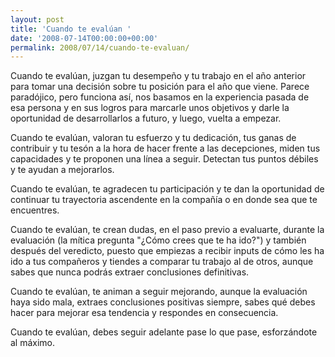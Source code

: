 ```yaml
---
layout: post
title: 'Cuando te evalúan '
date: '2008-07-14T00:00:00+00:00'
permalink: 2008/07/14/cuando-te-evaluan/
---
```

Cuando te evalúan, juzgan tu desempeño y tu trabajo en el año anterior para tomar una decisión sobre tu posición para el año que viene. Parece paradójico, pero funciona así, nos basamos en la experiencia pasada de esa persona y en sus logros para marcarle unos objetivos y darle la oportunidad de desarrollarlos a futuro, y luego, vuelta a empezar.

Cuando te evalúan, valoran tu esfuerzo y tu dedicación, tus ganas de contribuir y tu tesón a la hora de hacer frente a las decepciones, miden tus capacidades y te proponen una línea a seguir. Detectan tus puntos débiles y te ayudan a mejorarlos.

Cuando te evalúan, te agradecen tu participación y te dan la oportunidad de continuar tu trayectoria ascendente en la compañía o en donde sea que te encuentres. 

Cuando te evalúan, te crean dudas, en el paso previo a evaluarte, durante la evaluación (la mítica pregunta "¿Cómo crees que te ha ido?") y también después del veredicto, puesto que empiezas a recibir inputs de cómo les ha ido a tus compañeros y tiendes a comparar tu trabajo al de otros, aunque sabes que nunca podrás extraer conclusiones definitivas.

Cuando te evalúan, te animan a seguir mejorando, aunque la evaluación haya sido mala, extraes conclusiones positivas siempre, sabes qué debes hacer para mejorar esa tendencia y respondes en consecuencia.

Cuando te evalúan, debes seguir adelante pase lo que pase, esforzándote al máximo.
